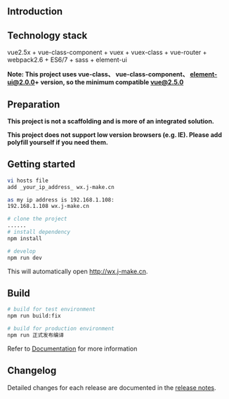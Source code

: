 ## Introduction

## Technology stack
vue2.5x + vue-class-component + vuex + vuex-class + vue-router + webpack2.6 + ES6/7 + sass + element-ui

**Note: This project uses vue-class、 vue-class-component、 element-ui@2.0.0+ version, so the minimum compatible vue@2.5.0**

## Preparation

 **This project is not a scaffolding and is more of an integrated solution.**

 **This project does not support low version browsers (e.g. IE). Please add polyfill yourself if you need them.**


## Getting started

```bash
vi hosts file
add _your_ip_address_ wx.j-make.cn

as my ip address is 192.168.1.108:
192.168.1.108 wx.j-make.cn

# clone the project
......
# install dependency
npm install

# develop
npm run dev
```

This will automatically open http://wx.j-make.cn.

## Build
```bash
# build for test environment
npm run build:fix

# build for production environment
npm run 正式发布编译
```

Refer to [Documentation](https://panjiachen.github.io/vue-element-admin-site/#/deploy) for more information

## Changelog
Detailed changes for each release are documented in the [release notes](https://github.com/PanJiaChen/vue-element-admin/releases).
